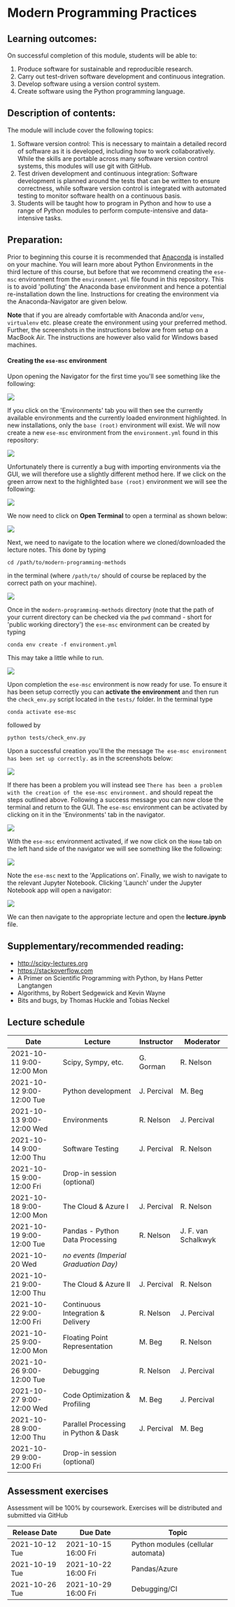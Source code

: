# Modern Programming Practices

## Learning outcomes:
On successful completion of this module, students will be able to:
 1.	Produce software for sustainable and reproducible research.
 2.	Carry out test-driven software development and continuous integration.
 3.	Develop software using a version control system.
 4.	Create software using the Python programming language.

## Description of contents:
The module will include cover the following topics:
 1.	Software version control: This is necessary to maintain a detailed record of software as it is developed, including how to work collaboratively. While the skills are portable across many software version control systems, this modules will use git with GitHub.
 2.	Test driven development and continuous integration: Software development is planned around the tests that can be written to ensure correctness, while software version control is integrated with automated testing to monitor software health on a continuous basis. 
 3.	Students will be taught how to program in Python and how to use a range of Python modules to perform compute-intensive and data-intensive tasks.

## Preparation:

Prior to beginning this course it is recommended that [Anaconda](https://www.anaconda.com/products/individual) is installed on your machine. You will learn more about Python Environments in the third lecture of this course, but before that we recommend creating the `ese-msc` environment from the `environment.yml` file found in this repository. This
is to avoid 'polluting' the Anaconda base environment and hence a potential re-installation down the line. Instructions for creating the environment via the
Anaconda-Navigator are given below.

**Note** that if you are already comfortable with Anaconda and/or `venv`, `virtualenv` etc. please create the environment using your preferred method. Further,
the screenshots in the instructions below are from setup on a MacBook Air. The instructions are however also valid for Windows based machines.

#### Creating the `ese-msc` environment

Upon opening the Navigator for the first time you'll see something like the following:

![](screenshots/env01.png)

If you click on the 'Environments' tab you will then see the currently available environments and the currently loaded environment highlighted. In new installations,
only the `base (root)` environment will exist. We will now create a new `ese-msc` environment from the `environment.yml` found in this repository:

![](screenshots/env02.png)

Unfortunately there is currently a bug with importing environments via the GUI, we will therefore use a slightly different method here. If we click on the green arrow next
to the highlighted `base (root)` environment we will see the following:

![](screenshots/env03.png)

We now need to click on **Open Terminal** to open a terminal as shown below:

![](screenshots/env04.png)

Next, we need to navigate to the location where we cloned/downloaded the lecture notes. This done by typing
```
cd /path/to/modern-programming-methods
```
in the terminal (where `/path/to/` should of course be replaced by the correct path on your machine).

![](screenshots/env05.png)

Once in the `modern-programming-methods` directory
(note that the path of your current directory can be checked via the `pwd` command - short for 'public working directory') the `ese-msc` environment can be
created by typing
```
conda env create -f environment.yml
```
This may take a little while to run.

![](screenshots/env06.png)

Upon completion the `ese-msc` environment is now ready for use. To ensure it has been setup correctly you can **activate the environment** and then run
the `check_env.py` script located in the `tests/` folder. In the terminal type
```
conda activate ese-msc
```
followed by
```
python tests/check_env.py
```
Upon a successful creation you'll the the message `The ese-msc environment has been set up correctly.` as in the screenshots below:

![](screenshots/env07.png)

If there has been a problem you will instead see `There has been a problem with the creation of the ese-msc environment.` and should repeat the steps outlined above.
Following a success message you can now close the terminal and return to the GUI. The `ese-msc` environment can be activated
by clicking on it in the 'Environments' tab in the navigator.

![](screenshots/env08.png)

With the `ese-msc` environment activated, if we now click on the `Home` tab on the left hand side of the navigator we will see something like the following:

![](screenshots/env09.png)

Note the `ese-msc` next to the 'Applications on'. Finally, we wish to navigate to the relevant Jupyter Notebook. Clicking 'Launch' under the Jupyter Notebook app
will open a navigator:

![](screenshots/env10.png)

We can then navigate to the appropriate lecture and open the **lecture.ipynb** file.

## Supplementary/recommended reading:
* http://scipy-lectures.org
* https://stackoverflow.com
* A Primer on Scientific Programming with Python, by Hans Petter Langtangen
* Algorithms, by Robert Sedgewick and Kevin Wayne
* Bits and bugs, by Thomas Huckle and Tobias Neckel

## Lecture schedule

|Date                      | Lecture                             |Instructor  |Moderator   |
|--------------------------|-------------------------------------|------------|------------|
|2021-10-11 9:00-12:00 Mon |Scipy, Sympy, etc.                   |G. Gorman   |R. Nelson   |
|2021-10-12 9:00-12:00 Tue |Python development                   |J. Percival | M. Beg  |
|2021-10-13 9:00-12:00 Wed |Environments                         |R. Nelson   |J. Percival |
|2021-10-14 9:00-12:00 Thu |Software Testing                     |J. Percival |R. Nelson   |
|2021-10-15 9:00-12:00 Fri |Drop-in session (optional)           |            |            |
|2021-10-18 9:00-12:00 Mon |The Cloud & Azure I                  |J. Percival |R. Nelson   |
|2021-10-19 9:00-12:00 Tue |Pandas - Python Data Processing      |R. Nelson   |J. F. van Schalkwyk |
|2021-10-20 Wed | _no events (Imperial Graduation Day)_           |            |            |
|2021-10-21 9:00-12:00 Thu |The Cloud & Azure II                 |J. Percival |R. Nelson   |
|2021-10-22 9:00-12:00 Fri |Continuous Integration & Delivery    |R. Nelson   |J. Percival |
|2021-10-25 9:00-12:00 Mon |Floating Point Representation        |M. Beg   |R. Nelson   |
|2021-10-26 9:00-12:00 Tue |Debugging                            |R. Nelson   |J. Percival   |
|2021-10-27 9:00-12:00 Wed |Code Optimization & Profiling        |M. Beg   |J. Percival |
|2021-10-28 9:00-12:00 Thu |Parallel Processing in Python & Dask |J. Percival   |M. Beg |
|2021-10-29 9:00-12:00 Fri |Drop-in session (optional)           |            |            |

## Assessment exercises

Assessment will be 100% by coursework. Exercises will be distributed and submitted via GitHub

|Release Date  | Due Date            | Topic                             |
|--------------|---------------------|-----------------------------------|
|2021-10-12 Tue| 2021-10-15 16:00 Fri| Python modules (cellular automata)|
|2021-10-19 Tue| 2021-10-22 16:00 Fri| Pandas/Azure                      |
|2021-10-26 Tue| 2021-10-29 16:00 Fri| Debugging/CI                      |



